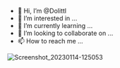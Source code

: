 - 👋 Hi, I’m @Dolittl 
- 👀 I’m interested in ...
- 🌱 I’m currently learning ...
- 💞️ I’m looking to collaborate on ...
- 📫 How to reach me ...

<!---
Dolittl/Dolittl is a ✨ special ✨ repository because its `README.md` (this file) appears on your GitHub profile.
You can click the Preview link to take a look at your changes.
--->
![Screenshot_20230114-125053](https://github.com/Dolittl/Dolittl/assets/150422775/9d3c9a82-69d5-445e-be4f-bc05a17218b2)
